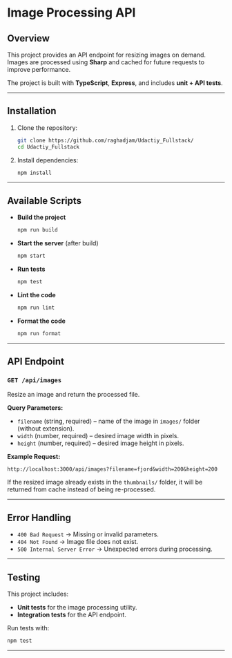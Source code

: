 
# Image Processing API

## Overview
This project provides an API endpoint for resizing images on demand. Images are processed using **Sharp** and cached for future requests to improve performance.

The project is built with **TypeScript**, **Express**, and includes **unit + API tests**.

---

## Installation

1. Clone the repository:
   ```bash
   git clone https://github.com/raghadjam/Udactiy_Fullstack/
   cd Udactiy_Fullstack
   
2. Install dependencies:

   ```bash
   npm install
   ```

---

## Available Scripts

* **Build the project**

  ```bash
  npm run build
  ```

* **Start the server** (after build)

  ```bash
  npm start
  ```

* **Run tests**

  ```bash
  npm test
  ```

* **Lint the code**

  ```bash
  npm run lint
  ```

* **Format the code**

  ```bash
  npm run format
  ```

---

## API Endpoint

### `GET /api/images`

Resize an image and return the processed file.

**Query Parameters:**

* `filename` (string, required) – name of the image in `images/` folder (without extension).
* `width` (number, required) – desired image width in pixels.
* `height` (number, required) – desired image height in pixels.

**Example Request:**

```
http://localhost:3000/api/images?filename=fjord&width=200&height=200
```

If the resized image already exists in the `thumbnails/` folder, it will be returned from cache instead of being re-processed.

---

## Error Handling

* `400 Bad Request` → Missing or invalid parameters.
* `404 Not Found` → Image file does not exist.
* `500 Internal Server Error` → Unexpected errors during processing.

---

## Testing

This project includes:

* **Unit tests** for the image processing utility.
* **Integration tests** for the API endpoint.

Run tests with:

```bash
npm test
```

---

